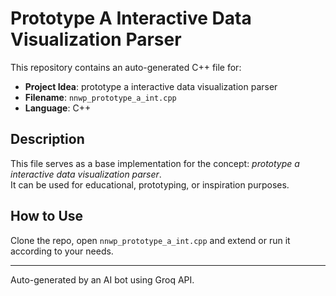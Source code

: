 # Prototype A Interactive Data Visualization Parser

This repository contains an auto-generated C++ file for:

- **Project Idea**: prototype a interactive data visualization parser
- **Filename**: `nnwp_prototype_a_int.cpp`
- **Language**: C++

## Description

This file serves as a base implementation for the concept: *prototype a interactive data visualization parser*.  
It can be used for educational, prototyping, or inspiration purposes.

## How to Use

Clone the repo, open `nnwp_prototype_a_int.cpp` and extend or run it according to your needs.

---

Auto-generated by an AI bot using Groq API.
